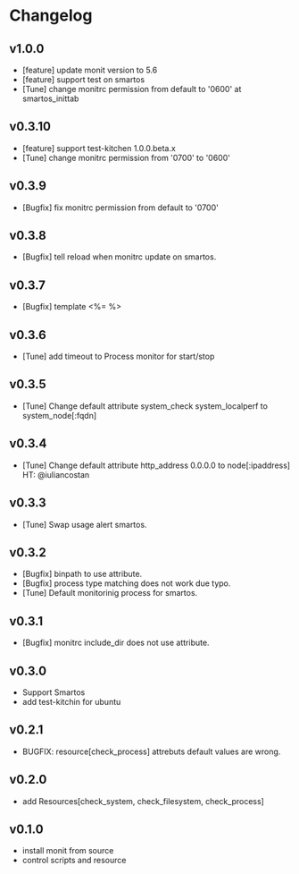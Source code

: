 # Changelog

## v1.0.0

- [feature] update monit version to 5.6
- [feature] support test on smartos
- [Tune] change monitrc permission from default to '0600' at smartos_inittab

## v0.3.10

- [feature] support test-kitchen 1.0.0.beta.x
- [Tune] change monitrc permission from '0700' to '0600'

## v0.3.9

- [Bugfix] fix monitrc permission from default to '0700'

## v0.3.8

- [Bugfix] tell reload when monitrc update on smartos.

## v0.3.7

- [Bugfix] template <%= %>

## v0.3.6

- [Tune] add timeout to Process monitor for start/stop

## v0.3.5

- [Tune] Change default attribute system_check system_localperf to system_node[:fqdn]

## v0.3.4

- [Tune] Change default attribute http_address 0.0.0.0 to node[:ipaddress] HT: @iuliancostan

## v0.3.3

- [Tune] Swap usage alert smartos.

## v0.3.2

- [Bugfix] binpath to use attribute.
- [Bugfix] process type matching does not work due typo.
- [Tune] Default monitorinig process for smartos.

## v0.3.1

- [Bugfix] monitrc include_dir does not use attribute.

## v0.3.0

- Support Smartos
- add test-kitchin for ubuntu

## v0.2.1

- BUGFIX: resource[check_process] attrebuts default values are wrong.

## v0.2.0

- add Resources[check_system, check_filesystem, check_process]


## v0.1.0

- install monit from source
- control scripts and resource
